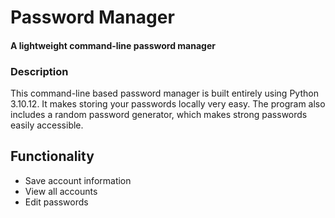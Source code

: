 # Password Manager
#### A lightweight command-line password manager

### Description
This command-line based password manager is built entirely using Python 3.10.12.
It makes storing your passwords locally very easy.
The program also includes a random password generator, which makes strong passwords easily accessible.

## Functionality
- Save account information
- View all accounts
- Edit passwords
